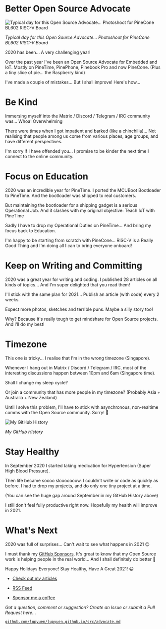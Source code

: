 # Better Open Source Advocate

![Typical day for this Open Source Advocate... Photoshoot for PineCone BL602 RISC-V Board](https://lupyuen.github.io/images/advocate-title.jpg)

_Typical day for this Open Source Advocate... Photoshoot for PineCone BL602 RISC-V Board_

2020 has been... A very challenging year!

Over the past year I've been an Open Source Advocate for Embedded and IoT. Mostly on PineTime, PinePhone, Pinebook Pro and now PineCone. (Plus a tiny slice of pie... the Raspberry kind)

I've made a couple of mistakes... But I shall improve! Here's how...

# Be Kind

Immersing myself into the Matrix / Discord / Telegram / IRC community was... Whoa! Overwhelming

There were times when I got impatient and barked (like a chinchilla)... Not realising that people among us come from various places, age groups, and have different perspectives.

I'm sorry if I have offended you... I promise to be kinder the next time I connect to the online community.

# Focus on Education

2020 was an incredible year for PineTime. I ported the MCUBoot Bootloader to PineTime. And the bootloader was shipped to real customers.

But maintaining the bootloader for a shipping gadget is a serious Operational Job. And it clashes with my original objective: Teach IoT with PineTime

Sadly I have to drop my Operational Duties on PineTime... And bring my focus back to Education.

I'm happy to be starting from scratch with PineCone... RISC-V is a Really Good Thing and I'm doing all I can to bring everyone onboard!

# Keep on Writing and Committing

2020 was a great year for writing and coding. I published 28 articles on all kinds of topics... And I'm super delighted that you read them!

I'll stick with the same plan for 2021... Publish an article (with code) every 2 weeks.

Expect more photos, sketches and terrible puns. Maybe a silly story too!

Why? Because it's really tough to get mindshare for Open Source projects. And I'll do my best!

# Timezone

This one is tricky... I realise that I'm in the wrong timezone (Singapore). 

Whenever I hang out in Matrix / Discord / Telegram / IRC, most of the interesting discussions happen between 10pm and 6am (Singapore time).

Shall I change my sleep cycle?

Or join a community that has more people in my timezone? (Probably Asia + Australia + New Zealand)

Until I solve this problem, I'll have to stick with asynchronous, non-realtime comms with the Open Source community. Sorry! 🙏

![My GitHub History](https://lupyuen.github.io/images/Screenshot_20201215-015826.png)

_My GitHub History_

# Stay Healthy

In September 2020 I started taking medication for Hypertension (Super High Blood Pressure).

Then life became soooo slooooooow. I couldn't write or code as quickly as before. I had to drop my projects, and do only one tiny project at a time.

(You can see the huge gap around September in my GitHub History above)

I still don't feel fully productive right now. Hopefully my health will improve in 2021.

# What's Next

2020 was full of surprises... Can't wait to see what happens in 2021 😉

I must thank my [GitHub Sponsors](https://github.com/sponsors/lupyuen). It's great to know that my Open Source work is helping people in the real world... And I shall definitely do better 🙂

Happy Holidays Everyone! Stay Healthy, Have A Great 2021! 😀

-   [Check out my articles](https://lupyuen.github.io)

-   [RSS Feed](https://lupyuen.github.io/rss.xml)

-   [Sponsor me a coffee](https://github.com/sponsors/lupyuen)

_Got a question, comment or suggestion? Create an Issue or submit a Pull Request here..._

[`github.com/lupyuen/lupyuen.github.io/src/advocate.md`](https://github.com/lupyuen/lupyuen.github.io/blob/master/src/advocate.md)

